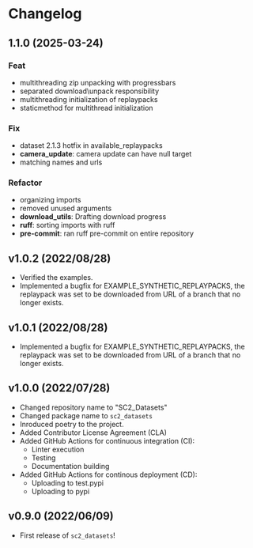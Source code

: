# Changelog



## 1.1.0 (2025-03-24)

### Feat

- multithreading zip unpacking with progressbars
- separated download\unpack responsibility
- multithreading initialization of replaypacks
- staticmethod for multithread initialization

### Fix

- dataset 2.1.3 hotfix in available_replaypacks
- **camera_update**: camera update can have null target
- matching names and urls

### Refactor

- organizing imports
- removed unused arguments
- **download_utils**: Drafting download progress
- **ruff**: sorting imports with ruff
- **pre-commit**: ran ruff pre-commit on entire repository

## v1.0.2 (2022/08/28)

- Verified the examples.
- Implemented a bugfix for EXAMPLE_SYNTHETIC_REPLAYPACKS, the replaypack was set to be downloaded from URL of a branch that no longer exists.

## v1.0.1 (2022/08/28)

- Implemented a bugfix for EXAMPLE_SYNTHETIC_REPLAYPACKS, the replaypack was set to be downloaded from URL of a branch that no longer exists.

## v1.0.0 (2022/07/28)

- Changed repository name to "SC2_Datasets"
- Changed package name to ```sc2_datasets```
- Inroduced poetry to the project.
- Added Contributor License Agreement (CLA)
- Added GitHub Actions for continuous integration (CI):
    - Linter execution
    - Testing
    - Documentation building
- Added GitHub Actions for continous deployment (CD):
    - Uploading to test.pypi
    - Uploading to pypi

## v0.9.0 (2022/06/09)

- First release of `sc2_datasets`!
